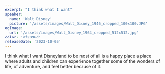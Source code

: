 ```yaml
---
excerpt: "I think what I want"
speaker:
  name: 'Walt Disney'
  picture: '/assets/images/Walt_Disney_1946_cropped_100x100.JPG'
ogImage:
  url: '/assets/images/Walt_Disney_1964_cropped_512x512.jpg'
color: '#f2896d'
releaseDate: '2023-10-05'
---
```

I think what I want Disneyland to be most of all is a happy place a place where adults and children can experience together some of the wonders of life, of adventure, and feel better because of it.
